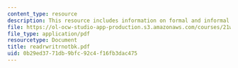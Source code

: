 ```yaml
---
content_type: resource
description: This resource includes information on formal and informal writings.
file: https://ol-ocw-studio-app-production.s3.amazonaws.com/courses/21w-730-4-expository-writing-analyzing-mass-media-spring-2001/0b29ed3771db9bfc92c4f16fb3dac475_readrwritrnotbk.pdf
file_type: application/pdf
resourcetype: Document
title: readrwritrnotbk.pdf
uid: 0b29ed37-71db-9bfc-92c4-f16fb3dac475
---
```

